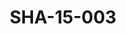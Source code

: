 ---
pid: SHA-15-003
title: SHA-15-003
language: en
collection: Sharhabil Ahmed
original_label: 
rights: Sharhabil Ahmed
location_of_original: Sharhabil Ahmed
photographer_or_studio: 
scanned_from: photograph 10 by 15.1
_date: '1991'
location: Ethiopia, Addis Ababa
description: Sharhabil Ahmed and other envoys for concert
additional_notes: 
permission_display: 'yes'
on_server: 'no'
on_website: 'no'
permalink: "/archive/en/sha-15-003.html"
layout: photo-page
---